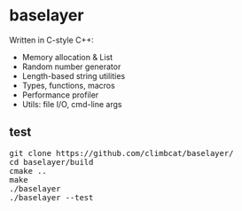 # baselayer

Written in C-style C++:

- Memory allocation & List
- Random number generator
- Length-based string utilities
- Types, functions, macros
- Performance profiler
- Utils: file I/O, cmd-line args

## test

<pre>
git clone https://github.com/climbcat/baselayer/
cd baselayer/build
cmake ..
make
./baselayer
./baselayer --test
</pre>
